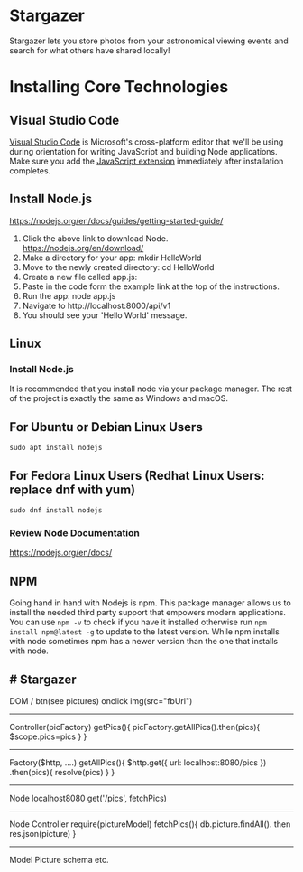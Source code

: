 # Stargazer

Stargazer lets you store photos from your astronomical viewing events and search for what others have shared locally!

# Installing Core Technologies

## Visual Studio Code

[Visual Studio Code](https://code.visualstudio.com/download) is Microsoft's cross-platform editor that we'll be using during orientation for writing JavaScript and building Node applications. Make sure you add the [JavaScript extension](https://code.visualstudio.com/Docs/languages/javascript) immediately after installation completes.

## Install Node.js

https://nodejs.org/en/docs/guides/getting-started-guide/

  1. Click the above link to download Node.  
  https://nodejs.org/en/download/
  2. Make a directory for your app: mkdir HelloWorld
  3. Move to the newly created directory: cd HelloWorld
  4. Create a new file called app.js: 
  5. Paste in the code form the example link at the top of the instructions.
  6. Run the app: node app.js
  7. Navigate to http://localhost:8000/api/v1
  8. You should see your 'Hello World' message.

## Linux

### Install Node.js
  It is recommended that you install node via your package manager. The rest of the project is exactly the same as Windows and macOS.
  ## For Ubuntu or Debian Linux Users

```
sudo apt install nodejs
```
## For Fedora Linux Users (Redhat Linux Users: replace dnf with yum)

```
sudo dnf install nodejs
```

### Review Node Documentation

https://nodejs.org/en/docs/
## NPM

Going hand in hand with Nodejs is npm. This package manager allows us to install the needed third party support that empowers modern applications. You can use ```npm -v``` to check if you have it installed otherwise run ```npm install npm@latest -g``` to update to the latest version. While npm installs with node sometimes npm has a newer version than the one that installs with node.

## # Stargazer

DOM
\/
btn(see pictures)
onclick img(src="fbUrl")
************************
Controller(picFactory)
getPics(){
  picFactory.getAllPics().then(pics){
    $scope.pics=pics
  }
}
************************
Factory($http, ....)
getAllPics(){
  $http.get({
    url: localhost:8080/pics
  })
  .then(pics){
    resolve(pics)
  }
}
************************
Node localhost8080
get('/pics', fetchPics)
************************
Node Controller
require(pictureModel)
fetchPics(){
  db.picture.findAll().
  then res.json(picture)
}
************************
Model
Picture schema etc.